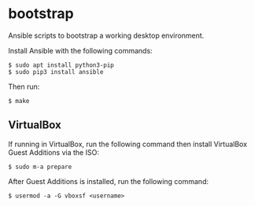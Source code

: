 # bootstrap

Ansible scripts to bootstrap a working desktop environment.

Install Ansible with the following commands:

```
$ sudo apt install python3-pip
$ sudo pip3 install ansible
```

Then run:

```
$ make
```

## VirtualBox

If running in VirtualBox, run the following command then install VirtualBox
Guest Additions via the ISO:

```
$ sudo m-a prepare
```

After Guest Additions is installed, run the following command:

```
$ usermod -a -G vboxsf <username>
```
